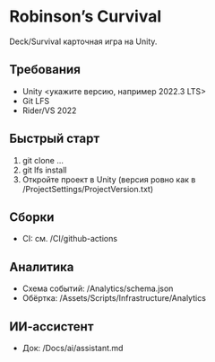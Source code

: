 # Robinson’s Curvival
Deck/Survival карточная игра на Unity.


## Требования
- Unity <укажите версию, например 2022.3 LTS>
- Git LFS
- Rider/VS 2022


## Быстрый старт
1. git clone ...
2. git lfs install
3. Откройте проект в Unity (версия ровно как в /ProjectSettings/ProjectVersion.txt)


## Сборки
- CI: см. /CI/github-actions


## Аналитика
- Схема событий: /Analytics/schema.json
- Обёртка: /Assets/Scripts/Infrastructure/Analytics


## ИИ‑ассистент
- Док: /Docs/ai/assistant.md
